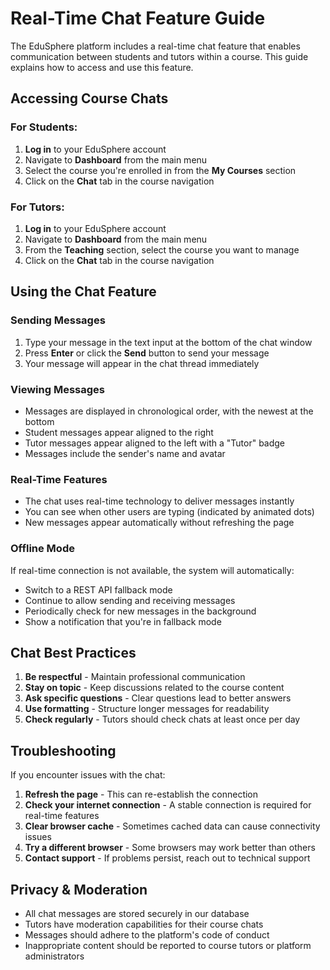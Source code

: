 # Real-Time Chat Feature Guide

The EduSphere platform includes a real-time chat feature that enables communication between students and tutors within a course. This guide explains how to access and use this feature.

## Accessing Course Chats

### For Students:

1. **Log in** to your EduSphere account
2. Navigate to **Dashboard** from the main menu
3. Select the course you're enrolled in from the **My Courses** section
4. Click on the **Chat** tab in the course navigation

### For Tutors:

1. **Log in** to your EduSphere account
2. Navigate to **Dashboard** from the main menu
3. From the **Teaching** section, select the course you want to manage
4. Click on the **Chat** tab in the course navigation

## Using the Chat Feature

### Sending Messages

1. Type your message in the text input at the bottom of the chat window
2. Press **Enter** or click the **Send** button to send your message
3. Your message will appear in the chat thread immediately

### Viewing Messages

- Messages are displayed in chronological order, with the newest at the bottom
- Student messages appear aligned to the right
- Tutor messages appear aligned to the left with a "Tutor" badge
- Messages include the sender's name and avatar

### Real-Time Features

- The chat uses real-time technology to deliver messages instantly
- You can see when other users are typing (indicated by animated dots)
- New messages appear automatically without refreshing the page

### Offline Mode

If real-time connection is not available, the system will automatically:

- Switch to a REST API fallback mode
- Continue to allow sending and receiving messages
- Periodically check for new messages in the background
- Show a notification that you're in fallback mode

## Chat Best Practices

1. **Be respectful** - Maintain professional communication
2. **Stay on topic** - Keep discussions related to the course content
3. **Ask specific questions** - Clear questions lead to better answers
4. **Use formatting** - Structure longer messages for readability
5. **Check regularly** - Tutors should check chats at least once per day

## Troubleshooting

If you encounter issues with the chat:

1. **Refresh the page** - This can re-establish the connection
2. **Check your internet connection** - A stable connection is required for real-time features
3. **Clear browser cache** - Sometimes cached data can cause connectivity issues
4. **Try a different browser** - Some browsers may work better than others
5. **Contact support** - If problems persist, reach out to technical support

## Privacy & Moderation

- All chat messages are stored securely in our database
- Tutors have moderation capabilities for their course chats
- Messages should adhere to the platform's code of conduct
- Inappropriate content should be reported to course tutors or platform administrators
